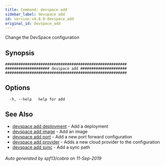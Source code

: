 ```yaml
---
title: Command: devspace add
sidebar_label: devspace add
id: version-v4.0.0-devspace_add
original_id: devspace_add
---
```



Change the DevSpace configuration

## Synopsis


```
#######################################################
#################### devspace add #####################
#######################################################
```
## Options

```
  -h, --help   help for add
```

## See Also
* [devspace add deployment](/docs/cli/commands/devspace_add_deployment)	 - Add a deployment
* [devspace add image](/docs/cli/commands/devspace_add_image)	 - Add an image
* [devspace add port](/docs/cli/commands/devspace_add_port)	 - Add a new port forward configuration
* [devspace add provider](/docs/cli/commands/devspace_add_provider)	 - Adds a new cloud provider to the configuration
* [devspace add sync](/docs/cli/commands/devspace_add_sync)	 - Add a sync path

###### Auto generated by spf13/cobra on 11-Sep-2019
